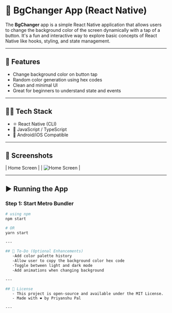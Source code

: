 # 🎨 BgChanger App (React Native)

The **BgChanger** app is a simple React Native application that allows users to change the background color of the screen dynamically with a tap of a button. It's a fun and interactive way to explore basic concepts of React Native like hooks, styling, and state management.

---

## 🚀 Features

- Change background color on button tap
- Random color generation using hex codes
- Clean and minimal UI
- Great for beginners to understand state and events

---

## 🧑‍💻 Tech Stack

- ⚛️ React Native (CLI)
- 🎯 JavaScript / TypeScript
- 📱 Android/iOS Compatible

---

## 📸 Screenshots

| Home Screen | 
| ![Home Screen](./assets/HomePage.png) |

---
## ▶️ Running the App

### Step 1: Start Metro Bundler

```bash
# using npm
npm start

# OR
yarn start

---

## 📝 To-Do (Optional Enhancements)
   -Add color palette history
   -Allow user to copy the background color hex code
   -Toggle between light and dark mode
   -Add animations when changing background

---

## 📝 License
   - This project is open-source and available under the MIT License.
   - Made with ❤️ by Priyanshu Pal

---



